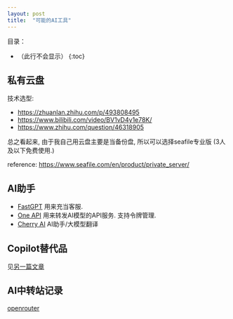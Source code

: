 ```yaml
---
layout: post
title:  "可能的AI工具"
---
```


目录：

- （此行不会显示）
{:toc}


## 私有云盘

技术选型:
- https://zhuanlan.zhihu.com/p/493808495
- https://www.bilibili.com/video/BV1vD4y1e78K/
- https://www.zhihu.com/question/46318905

总之看起来, 由于我自己用云盘主要是当备份盘, 所以可以选择seafile专业版 (3人及以下免费使用.)

reference: https://www.seafile.com/en/product/private_server/

## AI助手

- [FastGPT](https://github.com/labring/FastGPT)
  用来充当客服.
- [One API](https://github.com/songquanpeng/one-api)
  用来转发AI模型的API服务. 支持令牌管理.
- [Cherry AI](https://cherry-ai.com/)
  AI助手/大模型翻译

## Copilot替代品

见[另一篇文章](https://qiancy98.github.io/programming/programming-others/2024/07/09/GithubCopilot%E5%B9%B3%E6%9B%BF.html)

## AI中转站记录

[openrouter](openrouter.ai)
